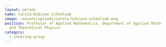 ```yaml
---
layout: person
name: Carola-Bibiane Schönlieb
image: /assets/uploads/carola-bibiane-schönlieb.png
position: Professor of Applied Mathematics, Department of Applied Mathematics
  and Theoretical Physics
category:
  - steering-group
---
```

